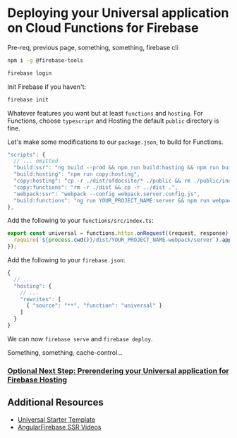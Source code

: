 # Deploying your Universal application on Cloud Functions for Firebase

Pre-req, previous page, something, something, firebase cli

```bash
npm i -g @firebase-tools
```

```bash
firebase login
```

Init Firebase if you haven't:

```bash
firebase init
```

Whatever features you want but at least `functions` and `hosting`. For Functions, choose `typescript` and Hosting the default `public` directory is fine.

Let's make some modifications to our `package.json`, to build for Functions.

```js
"scripts": {
  // ... omitted
  "build:ssr": "ng build --prod && npm run build:hosting && npm run build:functions",
  "build:hosting": "npm run copy:hosting",
  "copy:hosting": "cp -r ./dist/afdocsite/* ./public && rm ./public/index.html",
  "copy:functions": "rm -r ./dist && cp -r ../dist .",
  "webpack:ssr": "webpack --config webpack.server.config.js",
  "build:functions": "ng run YOUR_PROJECT_NAME:server && npm run webpack:ssr && npm run copy:functions && npm run --prefix functions build"
},
```

Add the following to your `functions/src/index.ts`:

```ts
export const universal = functions.https.onRequest((request, response) => {
  require(`${process.cwd()}/dist/YOUR_PROJECT_NAME-webpack/server`).app(request, response);
});
```

Add the following to your `firebase.json`:

```js
{
  // ...
  "hosting": {
    // ...
    "rewrites": [
      { "source": "**", "function": "universal" }
    ]
  }
}
```

We can now `firebase serve` and `firebase deploy`.

Something, something, cache-control...

### [Optional Next Step: Prerendering your Universal application for Firebase Hosting](prerendering.md)

## Additional Resources

- [Universal Starter Template](https://github.com/angular/universal-starter)
- [AngularFirebase SSR Videos](https://angularfirebase.com/tag/ssr/)